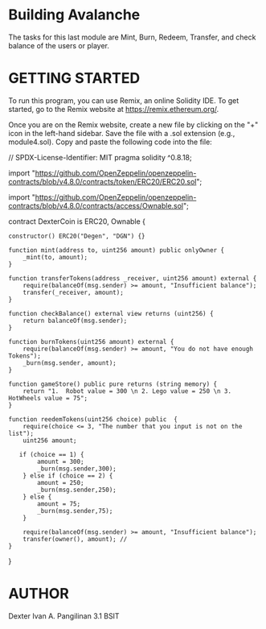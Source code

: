 # Building Avalanche
The tasks for this last module are Mint, Burn, Redeem, Transfer, and check balance of the users or player.

# GETTING STARTED
To run this program, you can use Remix, an online Solidity IDE. To get started, go to the Remix website at https://remix.ethereum.org/.

Once you are on the Remix website, create a new file by clicking on the "+" icon in the left-hand sidebar. Save the file with a .sol extension (e.g., module4.sol). Copy and paste the following code into the file:

// SPDX-License-Identifier: MIT
pragma solidity ^0.8.18;

import "https://github.com/OpenZeppelin/openzeppelin-contracts/blob/v4.8.0/contracts/token/ERC20/ERC20.sol";

import "https://github.com/OpenZeppelin/openzeppelin-contracts/blob/v4.8.0/contracts/access/Ownable.sol";


contract DexterCoin is ERC20, Ownable {

    constructor() ERC20("Degen", "DGN") {}

    function mint(address to, uint256 amount) public onlyOwner {
        _mint(to, amount);
    }

    function transferTokens(address _receiver, uint256 amount) external {
        require(balanceOf(msg.sender) >= amount, "Insufficient balance");
        transfer(_receiver, amount); 
    }

    function checkBalance() external view returns (uint256) {
        return balanceOf(msg.sender);
    }

    function burnTokens(uint256 amount) external {
        require(balanceOf(msg.sender) >= amount, "You do not have enough Tokens");
        _burn(msg.sender, amount);
    }

    function gameStore() public pure returns (string memory) {
        return "1.  Robot value = 300 \n 2. Lego value = 250 \n 3. HotWheels value = 75";
    }

    function reedemTokens(uint256 choice) public  {
        require(choice <= 3, "The number that you input is not on the list");
        uint256 amount;

       if (choice == 1) {
            amount = 300;
            _burn(msg.sender,300);
        } else if (choice == 2) {
            amount = 250;
            _burn(msg.sender,250);
        } else {
            amount = 75;
            _burn(msg.sender,75);
        }

        require(balanceOf(msg.sender) >= amount, "Insufficient balance");
        transfer(owner(), amount); // 
    }
}

# AUTHOR
Dexter Ivan A. Pangilinan 
3.1 BSIT
